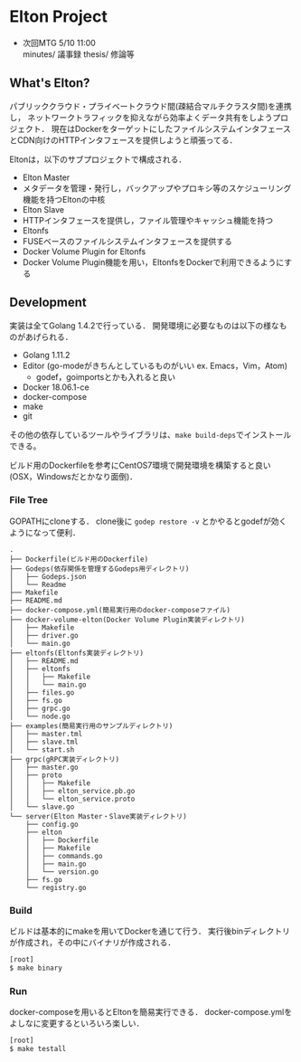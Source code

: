# Elton Project

- 次回MTG 5/10 11:00  
minutes/ 議事録
thesis/ 修論等

## What's Elton?

パブリッククラウド・プライベートクラウド間(疎結合マルチクラスタ間)を連携し，
ネットワークトラフィックを抑えながら効率よくデータ共有をしようプロジェクト．
現在はDockerをターゲットにしたファイルシステムインタフェースとCDN向けのHTTPインタフェースを提供しようと頑張ってる．

Eltonは，以下のサブプロジェクトで構成される．

- Elton Master
 - メタデータを管理・発行し，バックアップやプロキシ等のスケジューリング機能を持つEltonの中核
- Elton Slave
 - HTTPインタフェースを提供し，ファイル管理やキャッシュ機能を持つ
- Eltonfs
 - FUSEベースのファイルシステムインタフェースを提供する
- Docker Volume Plugin for Eltonfs
 - Docker Volume Plugin機能を用い，EltonfsをDockerで利用できるようにする

## Development

実装は全てGolang 1.4.2で行っている．
開発環境に必要なものは以下の様なものがあげられる．

- Golang 1.11.2
- Editor (go-modeがきちんとしているものがいい ex. Emacs，Vim，Atom)
  - godef，goimportsとかも入れると良い
- Docker 18.06.1-ce
- docker-compose
- make
- git

その他の依存しているツールやライブラリは、`make build-deps`でインストールできる。

ビルド用のDockerfileを参考にCentOS7環境で開発環境を構築すると良い(OSX，Windowsだとかなり面倒)．

### File Tree

GOPATHにcloneする．
clone後に `godep restore -v` とかやるとgodefが効くようになって便利．

```
.
├── Dockerfile(ビルド用のDockerfile)
├── Godeps(依存関係を管理するGodeps用ディレクトリ)
│   ├── Godeps.json
│   └── Readme
├── Makefile
├── README.md
├── docker-compose.yml(簡易実行用のdocker-composeファイル)
├── docker-volume-elton(Docker Volume Plugin実装ディレクトリ)
│   ├── Makefile
│   ├── driver.go
│   └── main.go
├── eltonfs(Eltonfs実装ディレクトリ)
│   ├── README.md
│   ├── eltonfs
│   │   ├── Makefile
│   │   └── main.go
│   ├── files.go
│   ├── fs.go
│   ├── grpc.go
│   └── node.go
├── examples(簡易実行用のサンプルディレクトリ)
│   ├── master.tml
│   ├── slave.tml
│   └── start.sh
├── grpc(gRPC実装ディレクトリ)
│   ├── master.go
│   ├── proto
│   │   ├── Makefile
│   │   ├── elton_service.pb.go
│   │   └── elton_service.proto
│   └── slave.go
└── server(Elton Master・Slave実装ディレクトリ)
    ├── config.go
    ├── elton
    │   ├── Dockerfile
    │   ├── Makefile
    │   ├── commands.go
    │   ├── main.go
    │   └── version.go
    ├── fs.go
    └── registry.go
```

### Build

ビルドは基本的にmakeを用いてDockerを通じて行う．
実行後binディレクトリが作成され，その中にバイナリが作成される．

```bash
[root]
$ make binary
```

### Run

docker-composeを用いるとEltonを簡易実行できる．
docker-compose.ymlをよしなに変更するといろいろ楽しい．

```bash
[root]
$ make testall
```
